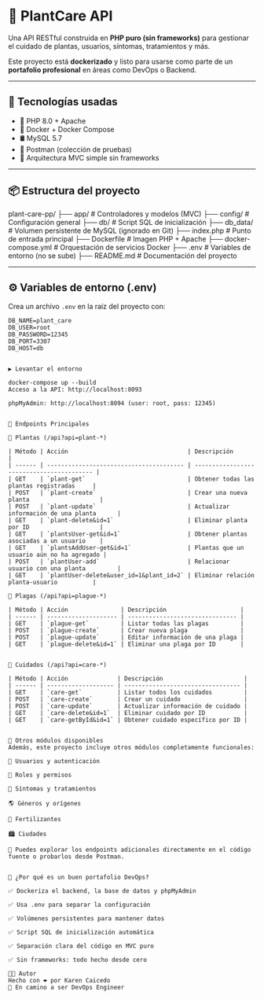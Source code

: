 # 🌿 PlantCare API

Una API RESTful construida en **PHP puro (sin frameworks)** para gestionar el cuidado de plantas, usuarios, síntomas, tratamientos y más.

Este proyecto está **dockerizado** y listo para usarse como parte de un **portafolio profesional** en áreas como DevOps o Backend.

---

## 🚀 Tecnologías usadas

- 🐘 PHP 8.0 + Apache
- 🐳 Docker + Docker Compose
- 🛢️ MySQL 5.7
- 🧪 Postman (colección de pruebas)
- 🧰 Arquitectura MVC simple sin frameworks

---

## 📦 Estructura del proyecto
plant-care-pp/
├── app/ # Controladores y modelos (MVC)
├── config/ # Configuración general
├── db/ # Script SQL de inicialización
├── db_data/ # Volumen persistente de MySQL (ignorado en Git)
├── index.php # Punto de entrada principal
├── Dockerfile # Imagen PHP + Apache
├── docker-compose.yml # Orquestación de servicios Docker
├── .env # Variables de entorno (no se sube)
├── README.md # Documentación del proyecto

---

## ⚙️ Variables de entorno (.env)

Crea un archivo `.env` en la raíz del proyecto con:

```env
DB_NAME=plant_care
DB_USER=root
DB_PASSWORD=12345
DB_PORT=3307
DB_HOST=db


▶️ Levantar el entorno

docker-compose up --build
Acceso a la API: http://localhost:8093

phpMyAdmin: http://localhost:8094 (user: root, pass: 12345)


🔧 Endpoints Principales

🌿 Plantas (/api?api=plant-*)

| Método | Acción                                  | Descripción                               |
| ------ | --------------------------------------- | ----------------------------------------- |
| GET    | `plant-get`                             | Obtener todas las plantas registradas     |
| POST   | `plant-create`                          | Crear una nueva planta                    |
| POST   | `plant-update`                          | Actualizar información de una planta      |
| GET    | `plant-delete&id=1`                     | Eliminar planta por ID                    |
| GET    | `plantsUser-get&id=1`                   | Obtener plantas asociadas a un usuario    |
| GET    | `plantsAddUser-get&id=1`                | Plantas que un usuario aún no ha agregado |
| POST   | `plantUser-add`                         | Relacionar usuario con una planta         |
| GET    | `plantUser-delete&user_id=1&plant_id=2` | Eliminar relación planta-usuario          |

🐛 Plagas (/api?api=plague-*)

| Método | Acción               | Descripción                     |
| ------ | -------------------- | ------------------------------- |
| GET    | `plague-get`         | Listar todas las plagas         |
| POST   | `plague-create`      | Crear nueva plaga               |
| POST   | `plague-update`      | Editar información de una plaga |
| GET    | `plague-delete&id=1` | Eliminar una plaga por ID       |


🧼 Cuidados (/api?api=care-*)

| Método | Acción              | Descripción                       |
| ------ | ------------------- | --------------------------------- |
| GET    | `care-get`          | Listar todos los cuidados         |
| POST   | `care-create`       | Crear un cuidado                  |
| POST   | `care-update`       | Actualizar información de cuidado |
| GET    | `care-delete&id=1`  | Eliminar cuidado por ID           |
| GET    | `care-getById&id=1` | Obtener cuidado específico por ID |


🧩 Otros módulos disponibles
Además, este proyecto incluye otros módulos completamente funcionales:

👤 Usuarios y autenticación

🔐 Roles y permisos

🧬 Síntomas y tratamientos

🌎 Géneros y orígenes

🌾 Fertilizantes

🏙️ Ciudades

📌 Puedes explorar los endpoints adicionales directamente en el código fuente o probarlos desde Postman.


🧰 ¿Por qué es un buen portafolio DevOps?

✅ Dockeriza el backend, la base de datos y phpMyAdmin

✅ Usa .env para separar la configuración

✅ Volúmenes persistentes para mantener datos

✅ Script SQL de inicialización automática

✅ Separación clara del código en MVC puro

✅ Sin frameworks: todo hecho desde cero

👩‍💻 Autor
Hecho con ❤️ por Karen Caicedo
🚀 En camino a ser DevOps Engineer
